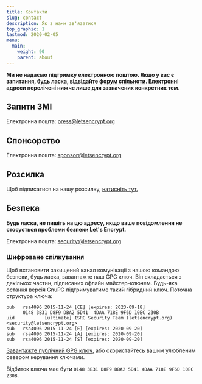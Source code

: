```yaml
---
title: Контакти
slug: contact
description: Як з нами зв'язатися
top_graphic: 1
lastmod: 2020-02-05
menu:
  main:
    weight: 90
    parent: about
---
```


**Ми не надаємо підтримку електронною поштою. Якщо у вас є запитання, будь ласка, відвідайте [форум спільноти](https://community.letsencrypt.org). Електронні адреси перелічені нижче лише для зазначених конкретних тем.**

## Запити ЗМІ

Електронна пошта: [press@letsencrypt.org](mailto:press@letsencrypt.org)

## Спонсорство

Електронна пошта: [sponsor@letsencrypt.org](mailto:sponsor@letsencrypt.org)

## Розсилка

Щоб підписатися на нашу розсилку, [натисніть тут.](https://mailchi.mp/letsencrypt.org/fjp6ha1gad)

## Безпека

**Будь ласка, не пишіть на цю адресу, якщо ваше повідомлення не стосується проблеми безпеки Let's Encrypt.**

Електронна пошта: [security@letsencrypt.org](mailto:security@letsencrypt.org)

### Шифроване спілкування

Щоб встановити захищений канал комунікації з нашою командою безпеки, будь ласка, завантажте наш GPG ключ. Він складається з декількох частин, підписаних офлайн майстер-ключем. Будь-яка остання версія GnuPG підтримуватиме такий гібридний ключ. Поточна структура ключа:

```
pub   rsa4096 2015-11-24 [CE] [expires: 2023-09-18]
      0148 3B31 D8F9 DBA2 5D41  4DAA 718E 9F6D 10EC 230B
uid           [ultimate] ISRG Security Team (letsencrypt.org) <security@letsencrypt.org>
sub   rsa4096 2015-11-24 [E] [expires: 2020-09-20]
sub   rsa4096 2015-11-24 [A] [expires: 2020-09-20]
sub   rsa4096 2015-11-24 [S] [expires: 2020-09-20]
```

[Завантажте публічний GPG ключ](/security_letsencrypt.org-publickey.asc), або скористайтесь вашим улюбленим севером керування ключами.

Відбиток ключа має бути `0148 3B31 D8F9 DBA2 5D41 4DAA 718E 9F6D 10EC 230B`.
